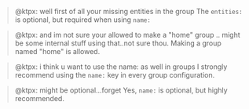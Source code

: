 > @ktpx: well first of all your missing entities in the group
The `entities:` is optional, but required when using `name:`

> @ktpx: and im not sure your allowed to make a "home" group .. might be some internal stuff using that..not sure thou.
Making a group named "home" is allowed.

> @ktpx: i think u want to use the name: as well in groups
I strongly recommend using the `name:` key in every group configuration.

> @ktpx: might be optional...forget
Yes, `name:` is optional, but highly recommended.